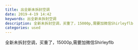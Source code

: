 ```yaml
---
title: 出全新未拆封空调
date: 2019-4-19 14:42
keywords: 出全新未拆封空调
description: 全新未拆封空调，买重了，15000p,需要加微信Shirleyflb
categories: used
---
```

<td class="t_f" id="postmessage_3549949">

全新未拆封空调，买重了，15000p,需要加微信Shirleyflb <br/>
<br/>
<img alt="" border="0" class="zoom" data-cf-modified-d4b8ef23d0198167f045caab-="" file="http://www.flw.ph/data/appbyme/upload/image/201904/19/4jYdy6Ip1lV8.jpg" id="aimg_iMNPN" lazyloadthumb="1" onclick="" onmouseover="" src="http://www.flw.ph/data/appbyme/upload/image/201904/19/4jYdy6Ip1lV8.jpg"/><br/>
<br/>
<img alt="" border="0" class="zoom" data-cf-modified-d4b8ef23d0198167f045caab-="" file="http://www.flw.ph/data/appbyme/upload/image/201904/19/fAHWMBqQ6dYw.jpg" id="aimg_K7m88" lazyloadthumb="1" onclick="" onmouseover="" src="http://www.flw.ph/data/appbyme/upload/image/201904/19/fAHWMBqQ6dYw.jpg"/><br/>
<br/>
</td>
